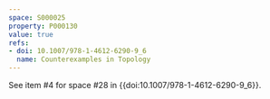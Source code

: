 ```yaml
---
space: S000025
property: P000130
value: true
refs:
- doi: 10.1007/978-1-4612-6290-9_6
  name: Counterexamples in Topology
---
```


See item #4 for space #28 in {{doi:10.1007/978-1-4612-6290-9_6}}.
